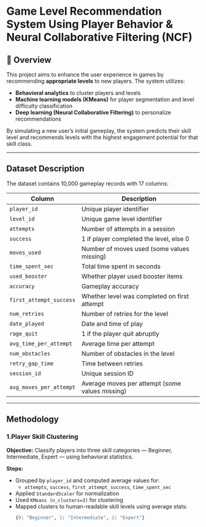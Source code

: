 # Game Level Recommendation System Using Player Behavior & Neural Collaborative Filtering (NCF)

## 📌 Overview

This project aims to enhance the user experience in games by recommending **appropriate levels** to new players. The system utilizes:

- **Behavioral analytics** to cluster players and levels
- **Machine learning models (KMeans)** for player segmentation and level difficulty classification
- **Deep learning (Neural Collaborative Filtering)** to personalize recommendations

By simulating a new user’s initial gameplay, the system predicts their skill level and recommends levels with the highest engagement potential for that skill class.

---

## Dataset Description

The dataset contains 10,000 gameplay records with 17 columns:

| Column                 | Description |
|------------------------|-------------|
| `player_id`            | Unique player identifier |
| `level_id`             | Unique game level identifier |
| `attempts`             | Number of attempts in a session |
| `success`              | 1 if player completed the level, else 0 |
| `moves_used`           | Number of moves used (some values missing) |
| `time_spent_sec`       | Total time spent in seconds |
| `used_booster`         | Whether player used booster items |
| `accuracy`             | Gameplay accuracy |
| `first_attempt_success`| Whether level was completed on first attempt |
| `num_retries`          | Number of retries for the level |
| `date_played`          | Date and time of play |
| `rage_quit`            | 1 if the player quit abruptly |
| `avg_time_per_attempt` | Average time per attempt |
| `num_obstacles`        | Number of obstacles in the level |
| `retry_gap_time`       | Time between retries |
| `session_id`           | Unique session ID |
| `avg_moves_per_attempt`| Average moves per attempt (some values missing) |

---

## Methodology

### 1.Player Skill Clustering

**Objective:** Classify players into three skill categories — Beginner, Intermediate, Expert — using behavioral statistics.

**Steps:**
- Grouped by `player_id` and computed average values for:
  - `attempts`, `success`, `first_attempt_success`, `time_spent_sec`
- Applied `StandardScaler` for normalization
- Used `KMeans (n_clusters=3)` for clustering
- Mapped clusters to human-readable skill levels using average stats:
  ```python
  {0: "Beginner", 1: "Intermediate", 2: "Expert"}
